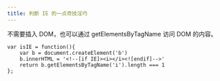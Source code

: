 ```yaml
---
title: 判断 IE 的一点奇技淫巧
---
```


不需要插入 DOM，也可以通过 getElementsByTagName 访问 DOM 的内容。

```
var isIE = function(){
    var b = document.createElement('b')
    b.innerHTML = '<!--[if IE]><i></i><![endif]-->'
    return b.getElementsByTagName('i').length === 1
};
```
